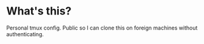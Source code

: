 # What's this?

Personal tmux config. Public so I can clone this on foreign machines without authenticating.
